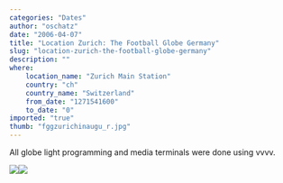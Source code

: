 ```yaml
---
categories: "Dates"
author: "oschatz"
date: "2006-04-07"
title: "Location Zurich: The Football Globe Germany"
slug: "location-zurich-the-football-globe-germany"
description: ""
where: 
    location_name: "Zurich Main Station"
    country: "ch"
    country_name: "Switzerland"
    from_date: "1271541600"
    to_date: "0"
imported: "true"
thumb: "fggzurichinaugu_r.jpg"
---
```



All globe light programming and media terminals were done using vvvv.

![](fggzurichinaugu_r.jpg)![](fggzurich_02sca_r.jpg)